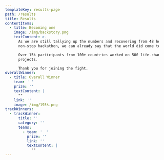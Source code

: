 ```yaml
---
templateKey: results-page
path: /results
title: Results
contentItems:
  - title: Becoming one
    image: /img/backstory.png
    textContent: >-
      As we are still tallying up the numbers and recovering from 48 hours of
      non-stop hackathon, we can already say that the world did come together. 

      Over 15k participants from 100+ countries worked on 500 life-changing
      projects. 

      Thank you for joining the fight.
overallWinner:
  - title: Overall Winner
    team: ' '
    prize: ''
    textContent: |
      ""
    link: ''
    image: /img/195k.png
trackWinners:
  - trackWinner:
      title: ''
      category: ''
      teams:
        - team: '  '
          prize: ''
          link: ''
          textContent: |
            ""
---
```


